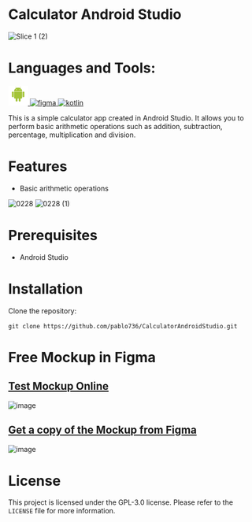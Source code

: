 # Calculator Android Studio
![Slice 1 (2)](https://user-images.githubusercontent.com/67757313/222023139-1f83f9e6-629a-4c18-891b-b80296661638.png)
<h1 align="left">Languages and Tools:</h1>
<p align="left"> <a href="https://developer.android.com" target="_blank" rel="noreferrer"> <img src="https://raw.githubusercontent.com/devicons/devicon/master/icons/android/android-original-wordmark.svg" alt="android" width="40" height="40"/> </a> <a href="https://www.figma.com/" target="_blank" rel="noreferrer"> <img src="https://www.vectorlogo.zone/logos/figma/figma-icon.svg" alt="figma" width="40" height="40"/> </a> <a href="https://kotlinlang.org" target="_blank" rel="noreferrer"> <img src="https://www.vectorlogo.zone/logos/kotlinlang/kotlinlang-icon.svg" alt="kotlin" width="40" height="40"/> </a> </p>

This is a simple calculator app created in Android Studio. It allows you to perform basic arithmetic operations such as addition, subtraction,
percentage, multiplication and division.
# Features
* Basic arithmetic operations

![0228](https://user-images.githubusercontent.com/67757313/222031052-f44dcdd9-ba91-4e26-bd54-fc7066c1af4e.gif)
![0228 (1)](https://user-images.githubusercontent.com/67757313/222031386-5981e457-2555-4a26-81fb-714499b798bb.gif)

# Prerequisites
* Android Studio
# Installation
Clone the repository:
```
git clone https://github.com/pablo736/CalculatorAndroidStudio.git
```
# Free Mockup in Figma
## [Test Mockup Online](https://www.figma.com/proto/QADva8HTILy59uMeAOnhLU/Calculadora?node-id=2%3A2&starting-point-node-id=2%3A2)

![image](https://user-images.githubusercontent.com/67757313/222033943-1f7f8329-9d84-420d-934d-837f60593259.png)

## [Get a copy of the Mockup from Figma](https://www.figma.com/community/file/1212546292626467129)

![image](https://user-images.githubusercontent.com/67757313/222033683-b4e71b4e-0e26-43a0-a86a-69a96d355568.png)

# License
This project is licensed under the GPL-3.0 license. Please refer to the `LICENSE` file for more information.
